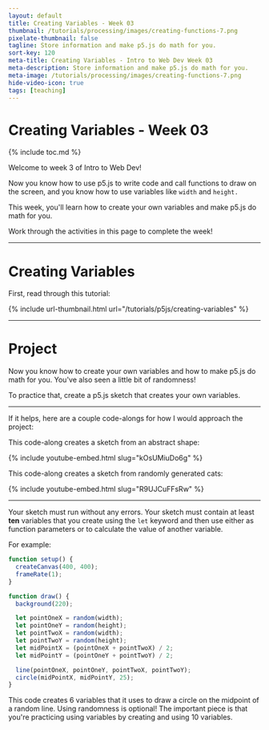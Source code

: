 ```yaml
---
layout: default
title: Creating Variables - Week 03
thumbnail: /tutorials/processing/images/creating-functions-7.png
pixelate-thumbnail: false
tagline: Store information and make p5.js do math for you.
sort-key: 120
meta-title: Creating Variables - Intro to Web Dev Week 03
meta-description: Store information and make p5.js do math for you.
meta-image: /tutorials/processing/images/creating-functions-7.png
hide-video-icon: true
tags: [teaching]
---
```


# Creating Variables - Week 03

{% include toc.md %}

Welcome to week 3 of Intro to Web Dev!

Now you know how to use p5.js to write code and call functions to draw on the screen, and you know how to use variables like `width` and `height.`

This week, you'll learn how to create your own variables and make p5.js do math for you.

Work through the activities in this page to complete the week!

---

# Creating Variables

First, read through this tutorial:

{% include url-thumbnail.html url="/tutorials/p5js/creating-variables" %}

---

# Project

Now you know how to create your own variables and how to make p5.js do math for you. You've also seen a little bit of randomness!

To practice that, create a p5.js sketch that creates your own variables.

---

If it helps, here are a couple code-alongs for how I would approach the project:

This code-along creates a sketch from an abstract shape:

{% include youtube-embed.html slug="kOsUMiuDo6g" %}

This code-along creates a sketch from randomly generated cats:

{% include youtube-embed.html slug="R9UJCuFFsRw" %}

---

Your sketch must run without any errors. Your sketch must contain at least **ten** variables that you create using the `let` keyword and then use either as function parameters or to calculate the value of another variable.

For example:

```javascript
function setup() {
  createCanvas(400, 400);
  frameRate(1);
}

function draw() {
  background(220);

  let pointOneX = random(width);
  let pointOneY = random(height);
  let pointTwoX = random(width);
  let pointTwoY = random(height);
  let midPointX = (pointOneX + pointTwoX) / 2;
  let midPointY = (pointOneY + pointTwoY) / 2;

  line(pointOneX, pointOneY, pointTwoX, pointTwoY);
  circle(midPointX, midPointY, 25);
}
```

This code creates 6 variables that it uses to draw a circle on the midpoint of a random line. Using randomness is optional! The important piece is that you're practicing using variables by creating and using 10 variables.
